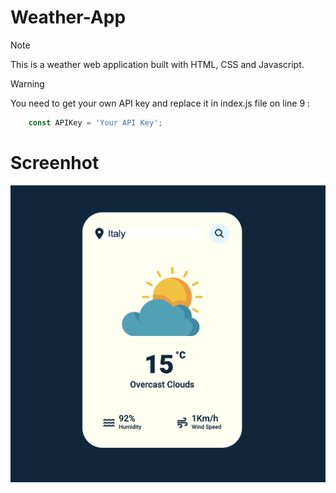# Weather-App

> [!NOTE]
> This is a weather web application built with HTML, CSS and Javascript.



> [!WARNING]
> You need to get your own API key and replace it in index.js file on line 9 :




```javascript
    const APIKey = 'Your API Key';
```
# Screenhot

![Screenshot](scrn.png)
